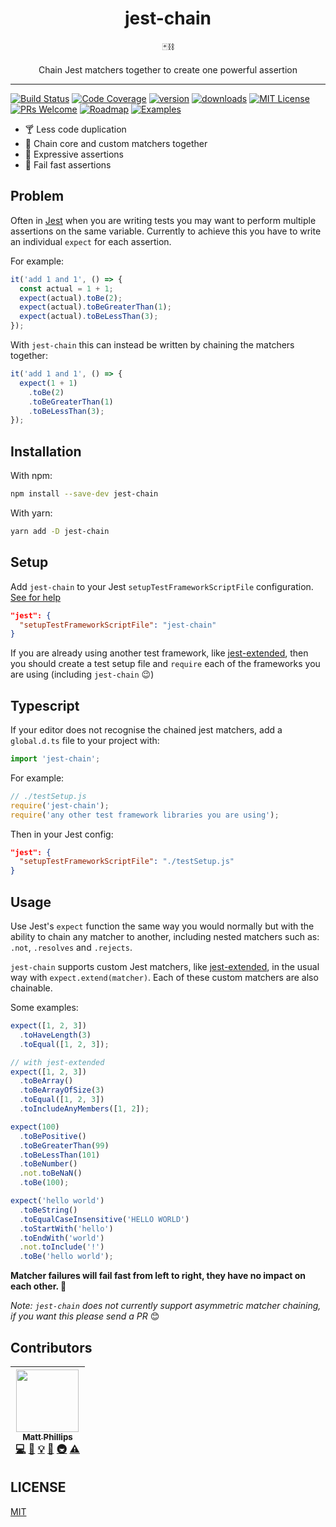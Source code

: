 <div align="center">
  <h1>jest-chain</h1>

🃏⛓

Chain Jest matchers together to create one powerful assertion

</div>

<hr />

[![Build Status](https://img.shields.io/travis/mattphillips/jest-chain.svg?style=flat-square)](https://travis-ci.org/mattphillips/jest-chain)
[![Code Coverage](https://img.shields.io/codecov/c/github/mattphillips/jest-chain.svg?style=flat-square)](https://codecov.io/github/mattphillips/jest-chain)
[![version](https://img.shields.io/npm/v/jest-chain.svg?style=flat-square)](https://www.npmjs.com/package/jest-chain)
[![downloads](https://img.shields.io/npm/dm/jest-chain.svg?style=flat-square)](http://npm-stat.com/charts.html?package=jest-chain&from=2017-09-14)
[![MIT License](https://img.shields.io/npm/l/jest-chain.svg?style=flat-square)](https://github.com/mattphillips/jest-chain/blob/master/LICENSE)
[![PRs Welcome](https://img.shields.io/badge/PRs-welcome-brightgreen.svg?style=flat-square)](http://makeapullrequest.com)
[![Roadmap](https://img.shields.io/badge/%F0%9F%93%94-roadmap-CD9523.svg?style=flat-square)](https://github.com/mattphillips/jest-chain/blob/master/docs/ROADMAP.md)
[![Examples](https://img.shields.io/badge/%F0%9F%92%A1-examples-ff615b.svg?style=flat-square)](https://github.com/mattphillips/jest-chain/blob/master/docs/EXAMPLES.md)

* 🍸 Less code duplication
* 🤗 Chain core and custom matchers together
* 👾 Expressive assertions
* 🚨 Fail fast assertions

## Problem

Often in [Jest](https://facebook.github.io/jest/) when you are writing tests you may want to perform multiple assertions on the
same variable. Currently to achieve this you have to write an individual `expect` for each
assertion.

For example:

```js
it('add 1 and 1', () => {
  const actual = 1 + 1;
  expect(actual).toBe(2);
  expect(actual).toBeGreaterThan(1);
  expect(actual).toBeLessThan(3);
});
```

With `jest-chain` this can instead be written by chaining the matchers together:

```js
it('add 1 and 1', () => {
  expect(1 + 1)
    .toBe(2)
    .toBeGreaterThan(1)
    .toBeLessThan(3);
});
```

## Installation

With npm:

```sh
npm install --save-dev jest-chain
```

With yarn:

```sh
yarn add -D jest-chain
```

## Setup

Add `jest-chain` to your Jest `setupTestFrameworkScriptFile` configuration. [See for help](https://facebook.github.io/jest/docs/en/configuration.html#setuptestframeworkscriptfile-string)

```json
"jest": {
  "setupTestFrameworkScriptFile": "jest-chain"
}
```

If you are already using another test framework, like [jest-extended](https://github.com/jest-community/jest-extended), then you should create a test setup file and `require` each of the frameworks you are using (including `jest-chain` 😉)

## Typescript

If your editor does not recognise the chained jest matchers, add a `global.d.ts` file to your project with:


```js
import 'jest-chain';
```

For example:

```js
// ./testSetup.js
require('jest-chain');
require('any other test framework libraries you are using');
```

Then in your Jest config:

```json
"jest": {
  "setupTestFrameworkScriptFile": "./testSetup.js"
}
```

## Usage

Use Jest's `expect` function the same way you would normally but with the ability to chain any
matcher to another, including nested matchers such as: `.not`, `.resolves` and `.rejects`.

`jest-chain` supports custom Jest matchers, like [jest-extended](https://github.com/jest-community/jest-extended), in the usual way with `expect.extend(matcher)`.
Each of these custom matchers are also chainable.

Some examples:

```js
expect([1, 2, 3])
  .toHaveLength(3)
  .toEqual([1, 2, 3]);
```

```js
// with jest-extended
expect([1, 2, 3])
  .toBeArray()
  .toBeArrayOfSize(3)
  .toEqual([1, 2, 3])
  .toIncludeAnyMembers([1, 2]);

expect(100)
  .toBePositive()
  .toBeGreaterThan(99)
  .toBeLessThan(101)
  .toBeNumber()
  .not.toBeNaN()
  .toBe(100);

expect('hello world')
  .toBeString()
  .toEqualCaseInsensitive('HELLO WORLD')
  .toStartWith('hello')
  .toEndWith('world')
  .not.toInclude('!')
  .toBe('hello world');
```

**Matcher failures will fail fast from left to right, they have no impact on each other. 🎉**

_Note: `jest-chain` does not currently support asymmetric matcher chaining, if you want this please send a PR_ 😊

## Contributors

<!-- ALL-CONTRIBUTORS-LIST:START - Do not remove or modify this section -->

<!-- prettier-ignore -->
| [<img src="https://avatars0.githubusercontent.com/u/5610087?v=4" width="100px;"/><br /><sub><b>Matt Phillips</b></sub>](http://mattphillips.io)<br />[💻](https://github.com/mattphillips/jest-chain/commits?author=mattphillips "Code") [📖](https://github.com/mattphillips/jest-chain/commits?author=mattphillips "Documentation") [💡](#example-mattphillips "Examples") [🤔](#ideas-mattphillips "Ideas, Planning, & Feedback") [🚇](#infra-mattphillips "Infrastructure (Hosting, Build-Tools, etc)") [⚠️](https://github.com/mattphillips/jest-chain/commits?author=mattphillips "Tests") |
| :---: |

<!-- ALL-CONTRIBUTORS-LIST:END -->

## LICENSE

[MIT](/LICENSE)
